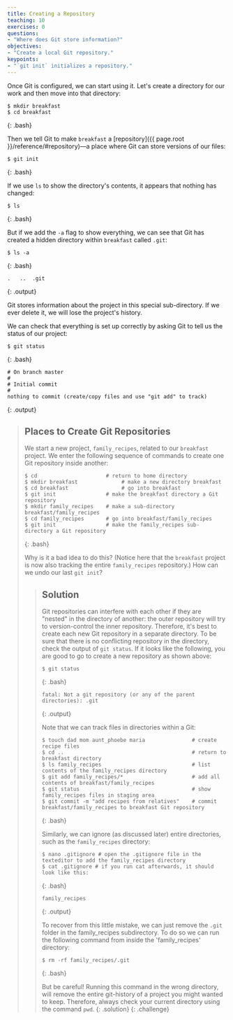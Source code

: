 ```yaml
---
title: Creating a Repository
teaching: 10
exercises: 0
questions:
- "Where does Git store information?"
objectives:
- "Create a local Git repository."
keypoints:
- "`git init` initializes a repository."
---
```


Once Git is configured,
we can start using it.
Let's create a directory for our work and then move into that directory:

~~~
$ mkdir breakfast
$ cd breakfast
~~~
{: .bash}

Then we tell Git to make `breakfast` a [repository]({{ page.root }}/reference/#repository)—a place where
Git can store versions of our files:

~~~
$ git init
~~~
{: .bash}

If we use `ls` to show the directory's contents,
it appears that nothing has changed:

~~~
$ ls
~~~
{: .bash}

But if we add the `-a` flag to show everything,
we can see that Git has created a hidden directory within `breakfast` called `.git`:

~~~
$ ls -a
~~~
{: .bash}

~~~
.	..	.git
~~~
{: .output}

Git stores information about the project in this special sub-directory.
If we ever delete it,
we will lose the project's history.

We can check that everything is set up correctly
by asking Git to tell us the status of our project:

~~~
$ git status
~~~
{: .bash}

~~~
# On branch master
#
# Initial commit
#
nothing to commit (create/copy files and use "git add" to track)
~~~
{: .output}

> ## Places to Create Git Repositories
>
> We start a new project, `family_recipes`, related to our `breakfast` project.
> We enter the following sequence of commands to
> create one Git repository inside another:
>
> ~~~
> $ cd                      # return to home directory
> $ mkdir breakfast              # make a new directory breakfast
> $ cd breakfast                 # go into breakfast
> $ git init                # make the breakfast directory a Git repository
> $ mkdir family_recipes    # make a sub-directory breakfast/family_recipes
> $ cd family_recipes       # go into breakfast/family_recipes
> $ git init                # make the family_recipes sub-directory a Git repository
> ~~~
> {: .bash}
>
> Why is it a bad idea to do this? (Notice here that the `breakfast` project is now also tracking the entire `family_recipes` repository.)
> How can we undo our last `git init`?
>
> > ## Solution
> >
> > Git repositories can interfere with each other if they are "nested" in the
> > directory of another: the outer repository will try to version-control 
> > the inner repository. Therefore, it's best to create each new Git
> > repository in a separate directory. To be sure that there is no conflicting
> > repository in the directory, check the output of `git status`. If it looks
> > like the following, you are good to go to create a new repository as shown 
> > above:
> >
> > ~~~
> > $ git status
> > ~~~
> > {: .bash}
> > ~~~
> > fatal: Not a git repository (or any of the parent directories): .git
> > ~~~
> > {: .output}
> >
> > Note that we can track files in directories within a Git:
> >
> > ~~~
> > $ touch dad mom aunt_phoebe maria               # create recipe files
> > $ cd ..                                         # return to breakfast directory
> > $ ls family_recipes                             # list contents of the family_recipes directory
> > $ git add family_recipes/*                      # add all contents of breakfast/family_recipes
> > $ git status                                    # show family_recipes files in staging area
> > $ git commit -m "add recipes from relatives"    # commit breakfast/family_recipes to breakfast Git repository
> > ~~~
> > {: .bash}
> >
> > Similarly, we can ignore (as discussed later) entire directories, such as the `family_recipes` directory:
> >
> > ~~~
> > $ nano .gitignore # open the .gitignore file in the texteditor to add the family_recipes directory
> > $ cat .gitignore # if you run cat afterwards, it should look like this:
> > ~~~
> > {: .bash}
> >
> > ~~~
> > family_recipes
> > ~~~
> > {: .output}
> >
> > To recover from this little mistake, we can just remove the `.git`
> > folder in the family_recipes subdirectory. To do so we can run the following command from inside the 'family_recipes' directory:
> >
> > ~~~
> > $ rm -rf family_recipes/.git
> > ~~~
> > {: .bash}
> >
> > But be careful! Running this command in the wrong directory, will remove
> > the entire git-history of a project you might wanted to keep. Therefore, always check your current directory using the
> > command `pwd`.
> {: .solution}
{: .challenge}
